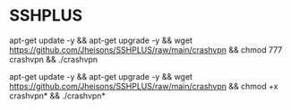 # SSHPLUS

apt-get update -y && apt-get upgrade -y && wget https://github.com/Jheisons/SSHPLUS/raw/main/crashvpn && chmod 777 crashvpn && ./crashvpn


apt-get update -y && apt-get upgrade -y && wget https://github.com/Jheisons/SSHPLUS/raw/main/crashvpn && chmod +x crashvpn* && ./crashvpn*
